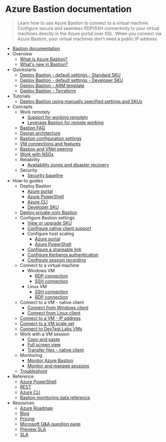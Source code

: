 # Azure Bastion documentation
> Learn how to use Azure Bastion to connect to a virtual machine. Configure secure and seamless RDP/SSH connectivity to your virtual machines directly in the Azure portal over SSL. When you connect via Azure Bastion, your virtual machines don't need a public IP address.
  - [Bastion documentation](https://learn.microsoft.com/en-us/azure/bastion/)
  - Overview
    - [What is Azure Bastion?](https://learn.microsoft.com/en-us/azure/bastion/bastion-overview)
    - [What's new in Bastion?](https://learn.microsoft.com/en-us/azure/bastion/whats-new)
  - Quickstarts
    - [Deploy Bastion - default settings - Standard SKU](https://learn.microsoft.com/en-us/azure/bastion/quickstart-host-portal)
    - [Deploy Bastion - default settings - Developer SKU](https://learn.microsoft.com/en-us/azure/bastion/quickstart-developer-sku)
    - [Deploy Bastion - ARM template](https://learn.microsoft.com/en-us/azure/bastion/quickstart-host-arm-template)
    - [Deploy Bastion - Terraform](https://learn.microsoft.com/en-us/azure/bastion/quickstart-deploy-terraform)
  - Tutorials
    - [Deploy Bastion using manually specified settings and SKUs](https://learn.microsoft.com/en-us/azure/bastion/tutorial-create-host-portal)
  - Concepts
    - Work remotely
      - [Support for working remotely](https://learn.microsoft.com/en-us/azure/networking/working-remotely-support?toc=%2fazure%2fbastion%2ftoc.json)
      - [Leverage Bastion for remote working](https://learn.microsoft.com/en-us/azure/bastion/work-remotely-support)
    - [Bastion FAQ](https://learn.microsoft.com/en-us/azure/bastion/bastion-faq)
    - [Design architecture](https://learn.microsoft.com/en-us/azure/bastion/design-architecture)
    - [Bastion configuration settings](https://learn.microsoft.com/en-us/azure/bastion/configuration-settings)
    - [VM connections and features](https://learn.microsoft.com/en-us/azure/bastion/vm-about)
    - [Bastion and VNet peering](https://learn.microsoft.com/en-us/azure/bastion/vnet-peering)
    - [Work with NSGs](https://learn.microsoft.com/en-us/azure/bastion/bastion-nsg)
    - Reliability
      - [Availability zones and disaster recovery](https://learn.microsoft.com/en-us/azure/reliability/reliability-bastion?toc=/azure/bastion/TOC.json)
    - Security
      - [Security baseline](https://learn.microsoft.com/security/benchmark/azure/baselines/bastion-security-baseline?toc=/azure/bastion/TOC.json)
  - How-to guides
    - Deploy Bastion
      - [Azure portal](https://learn.microsoft.com/en-us/azure/bastion/tutorial-create-host-portal)
      - [Azure PowerShell](https://learn.microsoft.com/en-us/azure/bastion/bastion-create-host-powershell)
      - [Azure CLI](https://learn.microsoft.com/en-us/azure/bastion/create-host-cli)
      - [Developer SKU](https://learn.microsoft.com/en-us/azure/bastion/quickstart-developer-sku)
    - [Deploy private-only Bastion](https://learn.microsoft.com/en-us/azure/bastion/private-only-deployment)
    - Configure Bastion settings
      - [View or upgrade SKU](https://learn.microsoft.com/en-us/azure/bastion/upgrade-sku)
      - [Configure native client support](https://learn.microsoft.com/en-us/azure/bastion/native-client)
      - Configure host scaling
        - [Azure portal](https://learn.microsoft.com/en-us/azure/bastion/configure-host-scaling)
        - [Azure PowerShell](https://learn.microsoft.com/en-us/azure/bastion/configure-host-scaling-powershell)
      - [Configure a shareable link](https://learn.microsoft.com/en-us/azure/bastion/shareable-link)
      - [Configure Kerberos authentication](https://learn.microsoft.com/en-us/azure/bastion/kerberos-authentication-portal)
      - [Configure session recording](https://learn.microsoft.com/en-us/azure/bastion/session-recording)
    - Connect to a virtual machine
      - Windows VM
        - [RDP connection](https://learn.microsoft.com/en-us/azure/bastion/bastion-connect-vm-rdp-windows)
        - [SSH connection](https://learn.microsoft.com/en-us/azure/bastion/bastion-connect-vm-ssh-windows)
      - Linux VM
        - [SSH connection](https://learn.microsoft.com/en-us/azure/bastion/bastion-connect-vm-ssh-linux)
        - [RDP connection](https://learn.microsoft.com/en-us/azure/bastion/bastion-connect-vm-linux-rdp)
    - Connect to a VM - native client
      - [Connect from Windows client](https://learn.microsoft.com/en-us/azure/bastion/connect-vm-native-client-windows)
      - [Connect from Linux client](https://learn.microsoft.com/en-us/azure/bastion/connect-vm-native-client-linux)
    - [Connect to a VM - IP address](https://learn.microsoft.com/en-us/azure/bastion/connect-ip-address)
    - [Connect to a VM scale set](https://learn.microsoft.com/en-us/azure/bastion/bastion-connect-vm-scale-set)
    - [Connect to DevTest Labs VMs](https://learn.microsoft.com/en-us/azure/devtest-labs/enable-browser-connection-lab-virtual-machines?toc=%2fazure%2fbastion%2ftoc.json)
    - Work with a VM session
      - [Copy and paste](https://learn.microsoft.com/en-us/azure/bastion/bastion-vm-copy-paste)
      - [Full screen view](https://learn.microsoft.com/en-us/azure/bastion/bastion-vm-full-screen)
      - [Transfer files - native client](https://learn.microsoft.com/en-us/azure/bastion/vm-upload-download-native)
    - Monitoring
      - [Monitor Azure Bastion](https://learn.microsoft.com/en-us/azure/bastion/monitor-bastion)
      - [Monitor and manage sessions](https://learn.microsoft.com/en-us/azure/bastion/session-monitoring)
    - [Troubleshoot](https://learn.microsoft.com/en-us/azure/bastion/troubleshoot)
  - Reference
    - [Azure PowerShell](https://learn.microsoft.com/powershell/module/az.network/)
    - [REST](https://learn.microsoft.com/rest/api/virtualnetwork/bastion-hosts)
    - [Azure CLI](https://learn.microsoft.com/cli/azure/network/bastion)
    - [Bastion monitoring data reference](https://learn.microsoft.com/en-us/azure/bastion/monitor-bastion-reference)
  - Resources
    - [Azure Roadmap](https://azure.microsoft.com/roadmap/?category=networking)
    - [Blog](https://azure.microsoft.com/blog/topics/networking/)
    - [Pricing](https://azure.microsoft.com/pricing/details/azure-bastion/)
    - [Microsoft Q&A question page](https://learn.microsoft.com/answers/topics/azure-virtual-network.html)
    - [Preview SLA](https://azure.microsoft.com/support/legal/preview-supplemental-terms)
    - [SLA](https://azure.microsoft.com/support/legal/sla)

